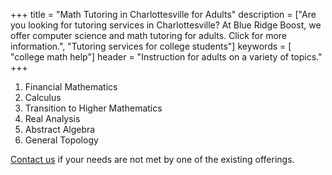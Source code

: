 +++
title = "Math Tutoring in Charlottesville for Adults"
description = ["Are you looking for tutoring services in Charlottesville? At Blue Ridge Boost, we offer  computer science and math tutoring for adults. Click for more information.", "Tutoring services for college students"]
keywords = [ "college math help"]
header = "Instruction for adults on a variety of topics."
+++

1. Financial Mathematics
1. Calculus
1. Transition to Higher Mathematics
1. Real Analysis
1. Abstract Algebra
1. General Topology

<div class="bigspacer"></div>

[Contact us](/contact) if your needs are not met by one of the existing offerings.